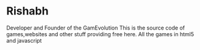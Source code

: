 # Rishabh
Developer and Founder of the GamEvolution
This is the source code of games,websites and other stuff providing free here.
All the games in html5 and javascript 
